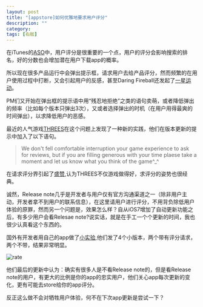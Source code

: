 ```yaml
---
layout: post
title: "[appstore]如何优雅地要求用户评分"
description: ""
category: 
tags: [右舷]
---
```


在iTunes的[ASO](http://starb.me/2013/12/25/aso-cheat-sheet/)中，用户评分是很重要的一个点，用户的评分会影响搜索的排名，好的分数也会增加潜在用户下载app的概率。

所以现在很多产品运行中会弹出提示框，请求用户去给产品评分，然而频繁的在用户使用过程中打断，又会引起用户的反感，甚至Daring Fireball还发起了[一星运动](http://daringfireball.net/linked/2013/12/05/eff-your-review)。

PM们又开始在弹出框的提示语中用“残忍地拒绝”之类的语句卖萌，或者降低弹出的频率（比如每个版本只弹出3次），又或者选择弹出的时机（在用户用得最爽的时间弹出），以求降低用户的恶感。

最近的人气游戏[THREES](https://itunes.apple.com/cn/app/threes!/id779157948?l=en&mt=8)在这个问题上发现了一种新的实践，他们在版本更新的提示中加入了以下语句。

> We don't fell comfortable interruption your game experience to ask for reviews, but if you are filling generous with your time plaese take a moment and let us know what you think of the game^_^

在请求评分界引起了[盛赞](http://daringfireball.net/linked/2014/02/26/threes-rating),认为THREES不仅游戏做得好，求评分的姿势也很经典。

诚然，Release note几乎是开发者与用户仅有官方沟通渠道之一（除非用户主动，开发者拿不到用户的联系信息），在这里请用户进行评分，不用背负除低用户体验的原罪，然而另一个问题是，效果怎么样？自从iOS7增加了自动更新功能之后，有多少用户会看Relesae note?说实话，就是在手工一个个更新的时间，我也很少认真看这个东西的。

国外有开发者用自己的app做了[小实验](http://blog.supertop.co/post/77962740329/the-effective-way-to-ask-for-an-app-review),他们发了4个小版本，两个带有评分请求，两个不带，结果非常明显。

![rate](http://interbbs.b0.upaiyun.com/rate.png)

他们最后的更新中认为：确实有很多人是不看Release note的，但是看Release note的用户，有更大的比例是你的app的忠实用户，他们关心app每次更新的变化，更有可能去store给你的app评分。

反正这么做不会对牺牲用户体验，何不在下次app更新是尝试一下？



